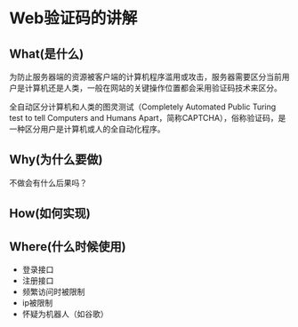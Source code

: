 Web验证码的讲解
===

What(是什么)
---

为防止服务器端的资源被客户端的计算机程序滥用或攻击，服务器需要区分当前用户是计算机还是人类，一般在网站的关键操作位置都会采用验证码技术来区分。

全自动区分计算机和人类的图灵测试（Completely Automated Public Turing test to tell Computers and Humans Apart，简称CAPTCHA），俗称验证码，是一种区分用户是计算机或人的全自动化程序。

Why(为什么要做)
---

不做会有什么后果吗？

How(如何实现)
---

Where(什么时候使用)
---

- 登录接口
- 注册接口
- 频繁访问时被限制
- ip被限制
- 怀疑为机器人（如谷歌）
